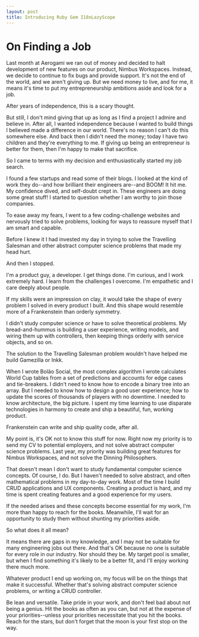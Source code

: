 ```yaml
---
layout: post
title: Introducing Ruby Gem I18nLazyScope
---
```


# On Finding a Job

Last month at Aerogami we ran out of money and decided to halt development of new features on our product, Nimbus Workspaces. Instead, we decide to continue to fix bugs and provide support. It's not the end of the world, and we aren't giving up. But we need money to live, and for me, it means it's time to put my entrepreneurship ambitions aside and look for a job.

After years of independence, this is a scary thought.

But still, I don't mind giving that up as long as I find a project I admire and believe in. After all, I wanted independence because I wanted to build things I believed made a difference in our world. There's no reason I can't do this somewhere else. And back then I didn't need the money; today I have two children and they're everything to me. If giving up being an entrepreneur is better for them, then I'm happy to make that sacrifice.

So I came to terms with my decision and enthusiastically started my job search.

I found a few startups and read some of their blogs. I looked at the kind of work they do--and how brilliant their engineers are--and BOOM! It hit me. My confidence dived, and self-doubt crept in. These engineers are doing some great stuff! I started to question whether I am worthy to join those companies.

To ease away my fears, I went to a few coding-challenge websites and nervously tried to solve problems, looking for ways to reassure myself that I am smart and capable.

Before I knew it I had invested my day in trying to solve the Travelling Salesman and other abstract computer science problems that made my head hurt.

And then I stopped.

I'm a product guy, a developer. I get things done. I'm curious, and I work extremely hard. I learn from the challenges I overcome. I'm empathetic and I care deeply about people.

If my skills were an impression on clay, it would take the shape of every problem I solved in every product I built. And this shape would resemble more of a Frankenstein than orderly symmetry.

I didn't study computer science or have to solve theoretical problems. My bread-and-hummus is building a user experience, writing models, and wiring them up with controllers, then keeping things orderly with service objects, and so on.

The solution to the Travelling Salesman problem wouldn't have helped me build Gamezilla or Inkk.

When I wrote Bolão Social, the most complex algorithm I wrote calculates World Cup tables from a set of predictions and accounts for edge cases and tie-breakers. I didn't need to know how to encode a binary tree into an array. But I needed to know how to design a good user experience; how to update the scores of thousands of players with no downtime. I needed to know architecture, the big picture. I spent my time learning to use disparate technologies in harmony to create and ship a beautiful, fun, working product.

Frankenstein can write and ship quality code, after all.

My point is, it's OK not to know this stuff for now. Right now my priority is to send my CV to potential employers, and not solve abstract computer science problems. Last year, my priority was building great features for Nimbus Workspaces, and not solve the Dinning Philosophers.

That doesn't mean I don't want to study fundamental computer science concepts. Of course, I do. But I haven't needed to solve abstract, and often mathematical problems in my day-to-day work. Most of the time I build CRUD applications and UX components. Creating a product is hard, and my time is spent creating features and a good experience for my users.

If the needed arises and these concepts become essential for my work, I'm more than happy to reach for the books. Meanwhile, I'll wait for an opportunity to study them without shunting my priorities aside.

So what does it all mean?

It means there are gaps in my knowledge, and I may not be suitable for many engineering jobs out there. And that's OK because no one is suitable for every role in our industry. Nor should they be. My target pool is smaller, but when I find something it's likely to be a better fit, and I'll enjoy working there much more.

Whatever product I end up working on, my focus will be on the things that make it successful. Whether that's solving abstract computer science problems, or writing a CRUD controller.

Be lean and versatile. Take pride in your work, and don't feel bad about not being a genius. Hit the books as often as you can, but not at the expense of your priorities--unless your priorities necessitate that you hit the books. Reach for the stars, but don't forget that the moon is your first stop on the way.
